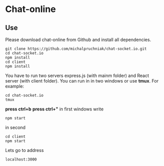 # Chat-online
## Use
Please download chat-online from Github and install all dependencies.
```
git clone https://github.com/michalpruchniak/chat-socket.io.git
cd chat-socket.io
npm install
cd client
npm install
```
You have to run two servers express.js (with mainm folder) and React server (with client folder). You can run in in two windows or use **tmux**.
For example:
```
cd chat-socket.io
tmux
```
**press ctrl+b**
**press ctrl+"**
in first windows write
```
npm start
```
in second
```
cd client
npm start
```
Lets go to address
```
localhost:3000
```
